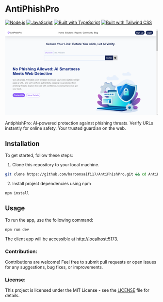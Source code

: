 # AntiPhishPro

[![Node.js](https://img.shields.io/badge/Node.js-16.x-green.svg)](https://nodejs.org/)
[![JavaScript](https://img.shields.io/badge/JavaScript-F7DF1E.svg)](https://developer.mozilla.org/en-US/docs/Web/JavaScript)
[![Built with TypeScript](https://img.shields.io/badge/Built_with-TypeScript-blue?style=flat&logo=typescript&logoColor=white)](https://www.typescriptlang.org/)
[![Built with Tailwind CSS](https://img.shields.io/badge/Built_with-Tailwind_CSS-blueviolet?style=flat&logo=tailwind-css&logoColor=white)](https://tailwindcss.com/)

![Screenshot](screenshots/homepage.png)

AntiphishPro: AI-powered protection against phishing threats. Verify URLs instantly for online safety. Your trusted guardian on the web.

## Installation

To get started, follow these steps:

1. Clone this repository to your local machine.

```bash
git clone https://github.com/haroonsaifi17/AntiPhishPro.git && cd AntiPhishPro
```

2. Install project dependencies using npm

```bash
npm install
```

## Usage

To run the app, use the following command:

```bash
npm run dev
```

The client app will be accessible at [http://localhost:5173](http://localhost:5173).

### Contribution:

Contributions are welcome! Feel free to submit pull requests or open issues for any suggestions, bug fixes, or improvements.

### License:

This project is licensed under the MIT License - see the [LICENSE](LICENSE) file for details.

